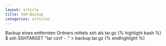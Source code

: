 ```yaml
---
layout: article
title: SSH-Backup
categories: articles
---
```

Backup eines entfernten Ordners mittels ssh als tar.gz
{% highlight bash %}
$ ssh SSHTARGET "tar czvf - ." > backup.tar.gz
{% endhighlight %}
